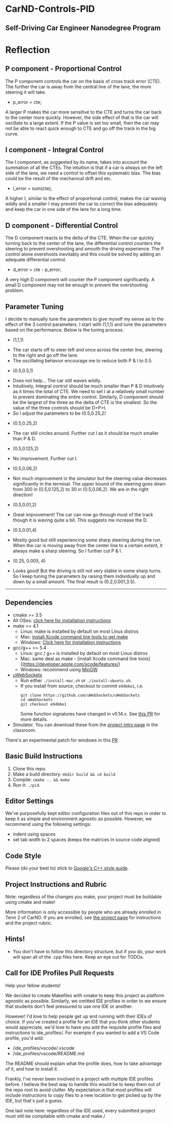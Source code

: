 # CarND-Controls-PID
Self-Driving Car Engineer Nanodegree Program
---
# Reflection
## P component - Proportional Control
The P component controls the car on the basis of cross track error (CTE). The further the car is away from the central line of the lane, the more steering it will take. 

* p_error = cte;

A larger P makes the car more sensitive to the CTE and turns the car back to the center more quickly. However, the side effect of that is the car will oscillate to a large extent. If the P value is set too small, then the car may not be able to react quick enough to CTE and go off the track in the big curve.
## I component - Integral Control
The I component, as suggested by its name, takes into account the summation of all the CTEs. The intuition is that if a car is always on the left side of the lane, we need a control to offset this systematic bias. The bias could be the result of the mechanical drift and etc.

* i_error = sum(cte);

A higher I, similar to the effect of proportional control, makes the car waving wildly and a smaller I may prevent the car to correct the bias adequately and keep the car in one side of the lane for a long time.
## D component - Differential Control
The D component reacts to the delta of the CTE. When the car quickly turning back to the center of the lane, the differential control counters the steering to prevent overshooting and smooth the driving experience. The P control alone overshoots inevitably and this could be solved by adding an adequate differential control.

* d_error = cte - p_error;

A very high D component will counter the P component significantly. A small D component may not be enough to prevent the overshooting problem.

## Parameter Tuning
I decide to manually tune the parameters to give myself my sense as to the effect of the 3 control parameters. I start with (1,1,1) and tune the parameters based on the performance. Below is the tuning process.

* (1,1,1) 
 - The car starts off to steer left and once across the center line, steering to the right and go off the lane.
 - The oscillating behavior encourage me to reduce both P & I to 0.5.
* (0.5,0.5,1)
 - Does not help... The car still waves wildly.
 - Intuitively, Integral control should be much smaller than P & D intuitively as it times the total of CTE. We need to set I at a relatively small number to prevent dominating the entire control. Similarly, D component should be the largest of the three as the delta of CTE is the smallest. So the value of the three controls should be D>P>I.
 - So I adjust the parameters to be (0.5,0.25,2)
* (0.5,0.25,2)
 - The car still circles around. Further cut I as it should be much smaller than P & D.
* (0.5,0.125,2)
 - No improvement. Further cut I.
* (0.5,0.06,2)
 - Not much improvement in the simulator but the steering value decreases significantly in the terminal. The upper bound of the steering goes down from 300 in (0.5,0.125,2) to 30 in (0.5,0.06,2). We are in the right direction!
* (0.5,0.01,2)
 - Great improvement! The car can now go through most of the track though it is waving quite a bit. This suggests me increase the D.
* (0.5,0.01,4)
 - Mostly good but still experiencing some sharp steering during the run. When the car is moving away from the center line to a certain extent, it always make a sharp steering. So I further cut P & I.
* (0.25, 0.005, 4)
 - Looks good! But the driving is still not very stable in some sharp turns. So I keep tuning the parameters by raising them individually up and down by a small amount. The final result is (0.2,0.001,3.5).

 
 


---

## Dependencies

* cmake >= 3.5
 * All OSes: [click here for installation instructions](https://cmake.org/install/)
* make >= 4.1
  * Linux: make is installed by default on most Linux distros
  * Mac: [install Xcode command line tools to get make](https://developer.apple.com/xcode/features/)
  * Windows: [Click here for installation instructions](http://gnuwin32.sourceforge.net/packages/make.htm)
* gcc/g++ >= 5.4
  * Linux: gcc / g++ is installed by default on most Linux distros
  * Mac: same deal as make - [install Xcode command line tools]((https://developer.apple.com/xcode/features/)
  * Windows: recommend using [MinGW](http://www.mingw.org/)
* [uWebSockets](https://github.com/uWebSockets/uWebSockets)
  * Run either `./install-mac.sh` or `./install-ubuntu.sh`.
  * If you install from source, checkout to commit `e94b6e1`, i.e.
    ```
    git clone https://github.com/uWebSockets/uWebSockets 
    cd uWebSockets
    git checkout e94b6e1
    ```
    Some function signatures have changed in v0.14.x. See [this PR](https://github.com/udacity/CarND-MPC-Project/pull/3) for more details.
* Simulator. You can download these from the [project intro page](https://github.com/udacity/self-driving-car-sim/releases) in the classroom.

There's an experimental patch for windows in this [PR](https://github.com/udacity/CarND-PID-Control-Project/pull/3)

## Basic Build Instructions

1. Clone this repo.
2. Make a build directory: `mkdir build && cd build`
3. Compile: `cmake .. && make`
4. Run it: `./pid`. 

## Editor Settings

We've purposefully kept editor configuration files out of this repo in order to
keep it as simple and environment agnostic as possible. However, we recommend
using the following settings:

* indent using spaces
* set tab width to 2 spaces (keeps the matrices in source code aligned)

## Code Style

Please (do your best to) stick to [Google's C++ style guide](https://google.github.io/styleguide/cppguide.html).

## Project Instructions and Rubric

Note: regardless of the changes you make, your project must be buildable using
cmake and make!

More information is only accessible by people who are already enrolled in Term 2
of CarND. If you are enrolled, see [the project page](https://classroom.udacity.com/nanodegrees/nd013/parts/40f38239-66b6-46ec-ae68-03afd8a601c8/modules/f1820894-8322-4bb3-81aa-b26b3c6dcbaf/lessons/e8235395-22dd-4b87-88e0-d108c5e5bbf4/concepts/6a4d8d42-6a04-4aa6-b284-1697c0fd6562)
for instructions and the project rubric.

## Hints!

* You don't have to follow this directory structure, but if you do, your work
  will span all of the .cpp files here. Keep an eye out for TODOs.

## Call for IDE Profiles Pull Requests

Help your fellow students!

We decided to create Makefiles with cmake to keep this project as platform
agnostic as possible. Similarly, we omitted IDE profiles in order to we ensure
that students don't feel pressured to use one IDE or another.

However! I'd love to help people get up and running with their IDEs of choice.
If you've created a profile for an IDE that you think other students would
appreciate, we'd love to have you add the requisite profile files and
instructions to ide_profiles/. For example if you wanted to add a VS Code
profile, you'd add:

* /ide_profiles/vscode/.vscode
* /ide_profiles/vscode/README.md

The README should explain what the profile does, how to take advantage of it,
and how to install it.

Frankly, I've never been involved in a project with multiple IDE profiles
before. I believe the best way to handle this would be to keep them out of the
repo root to avoid clutter. My expectation is that most profiles will include
instructions to copy files to a new location to get picked up by the IDE, but
that's just a guess.

One last note here: regardless of the IDE used, every submitted project must
still be compilable with cmake and make./
